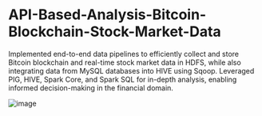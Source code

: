 # API-Based-Analysis-Bitcoin-Blockchain-Stock-Market-Data
Implemented end-to-end data pipelines to efficiently collect and store Bitcoin blockchain and real-time stock market data in HDFS, while also integrating data from MySQL databases into HIVE using Sqoop. Leveraged PIG, HIVE, Spark Core, and Spark SQL for in-depth analysis, enabling informed decision-making in the financial domain.


![image](https://github.com/2607kushagra/API-Based-Analysis-Bitcoin-Blockchain-Stock-Market-Data/assets/123271098/ba7cfc37-7297-48d4-9e71-323ce050256f)
